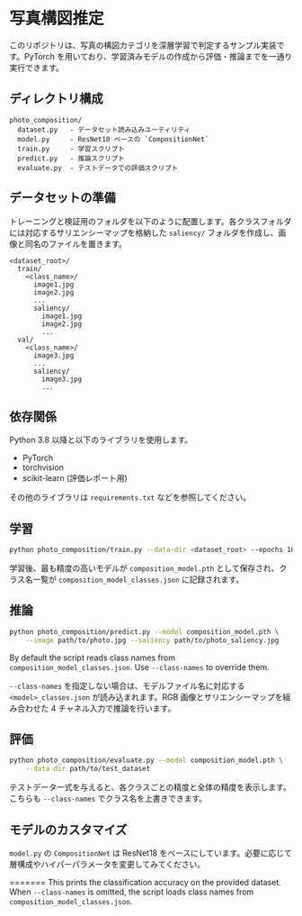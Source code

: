 # 写真構図推定

このリポジトリは、写真の構図カテゴリを深層学習で判定するサンプル実装です。PyTorch を用いており、学習済みモデルの作成から評価・推論までを一通り実行できます。

## ディレクトリ構成

```
photo_composition/
  dataset.py   - データセット読み込みユーティリティ
  model.py     - ResNet18 ベースの `CompositionNet`
  train.py     - 学習スクリプト
  predict.py   - 推論スクリプト
  evaluate.py  - テストデータでの評価スクリプト
```

## データセットの準備

トレーニングと検証用のフォルダを以下のように配置します。各クラスフォルダには対応するサリエンシーマップを格納した `saliency/` フォルダを作成し、画像と同名のファイルを置きます。

```
<dataset_root>/
  train/
    <class_name>/
      image1.jpg
      image2.jpg
      ...
      saliency/
        image1.jpg
        image2.jpg
        ...
  val/
    <class_name>/
      image3.jpg
      ...
      saliency/
        image3.jpg
        ...
```

## 依存関係

Python 3.8 以降と以下のライブラリを使用します。

- PyTorch
- torchvision
- scikit-learn (評価レポート用)

その他のライブラリは `requirements.txt` などを参照してください。

## 学習

```bash
python photo_composition/train.py --data-dir <dataset_root> --epochs 10
```

学習後、最も精度の高いモデルが `composition_model.pth` として保存され、クラス名一覧が `composition_model_classes.json` に記録されます。

## 推論

```bash
python photo_composition/predict.py --model composition_model.pth \
    --image path/to/photo.jpg --saliency path/to/photo_saliency.jpg
```
By default the script reads class names from `composition_model_classes.json`.
Use `--class-names` to override them.

`--class-names` を指定しない場合は、モデルファイル名に対応する `<model>_classes.json` が読み込まれます。RGB 画像とサリエンシーマップを組み合わせた 4 チャネル入力で推論を行います。

## 評価

```bash
python photo_composition/evaluate.py --model composition_model.pth \
    --data-dir path/to/test_dataset
```

テストデータ一式を与えると、各クラスごとの精度と全体の精度を表示します。こちらも `--class-names` でクラス名を上書きできます。

## モデルのカスタマイズ

`model.py` の `CompositionNet` は ResNet18 をベースにしています。必要に応じて層構成やハイパーパラメータを変更してみてください。

=======
This prints the classification accuracy on the provided dataset. When
`--class-names` is omitted, the script loads class names from
`composition_model_classes.json`.
